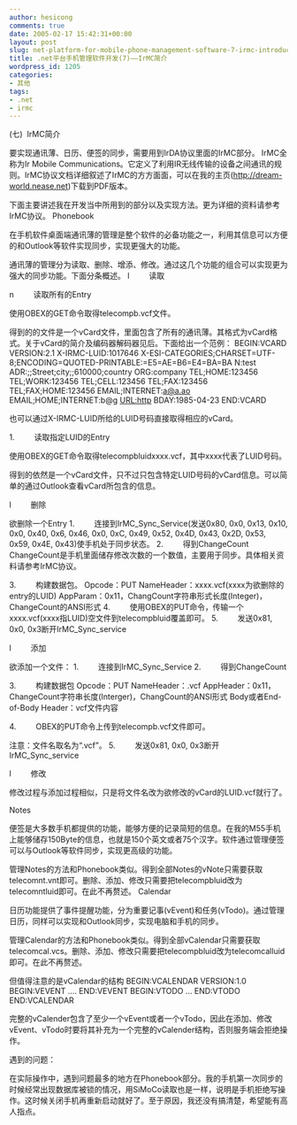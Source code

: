 ```yaml
---
author: hesicong
comments: true
date: 2005-02-17 15:42:31+00:00
layout: post
slug: net-platform-for-mobile-phone-management-software-7-irmc-introduction
title: .net平台手机管理软件开发(7)——IrMC简介
wordpress_id: 1205
categories:
- 其他
tags:
- .net
- irmc
---
```


(七)  IrMC简介

要实现通讯薄、日历、便签的同步，需要用到IrDA协议里面的IrMC部分。
IrMC全称为Ir Mobile Communications。它定义了利用IR无线传输的设备之间通讯的规则。IrMC协议文档详细叙述了IrMC的方方面面，可以在我的主页(http://dream-world.nease.net)下载到PDF版本。

下面主要讲述我在开发当中所用到的部分以及实现方法。更为详细的资料请参考IrMC协议。
Phonebook

在手机软件桌面端通讯薄的管理是整个软件的必备功能之一，利用其信息可以方便的和Outlook等软件实现同步，实现更强大的功能。

通讯薄的管理分为读取、删除、增添、修改。通过这几个功能的组合可以实现更为强大的同步功能。下面分条概述。
l         读取

n         读取所有的Entry

使用OBEX的GET命令取得telecompb.vcf文件。

得到的的文件是一个vCard文件，里面包含了所有的通讯薄。其格式为vCard格式。关于vCard的简介及编码器解码器见后。下面给出一个范例：
BEGIN:VCARD
VERSION:2.1
X-IRMC-LUID:1017646
X-ESI-CATEGORIES;CHARSET=UTF-8;ENCODING=QUOTED-PRINTABLE:=E5=AE=B6=E4=BA=BA
N:test
ADR:;;Street;city;;610000;country
ORG:company
TEL;HOME:123456
TEL;WORK:123456
TEL;CELL:123456
TEL;FAX:123456
TEL;FAX;HOME:123456
EMAIL;INTERNET:a@a.ao
EMAIL;HOME;INTERNET:b@g
[URL:http](http://blog.csdn.net/hesicong/admin/http)
BDAY:1985-04-23
END:VCARD

也可以通过X-IRMC-LUID所给的LUID号码直接取得相应的vCard。

1.         读取指定LUID的Entry

使用OBEX的GET命令取得telecompbluidxxxx.vcf，其中xxxx代表了LUID号码。

得到的依然是一个vCard文件，只不过只包含特定LUID号码的vCard信息。可以简单的通过Outlook查看vCard所包含的信息。

l         删除

欲删除一个Entry
1.         连接到IrMC_Sync_Service(发送0x80, 0x0, 0x13, 0x10, 0x0, 0x40, 0x6, 0x46, 0x0, 0xC, 0x49, 0x52, 0x4D, 0x43, 0x2D, 0x53, 0x59, 0x4E, 0x43)使手机处于同步状态。
2.         得到ChangeCount
ChangeCount是手机里面储存修改次数的一个数值，主要用于同步。具体相关资料请参考IrMC协议。

3.         构建数据包。
Opcode：PUT
NameHeader：xxxx.vcf(xxxx为欲删除的entry的LUID)
AppParam：0x11，ChangCount字符串形式长度(Integer)，ChangeCount的ANSI形式
4.         使用OBEX的PUT命令，传输一个xxxx.vcf(xxxx指LUID)空文件到telecompbluid覆盖即可。
5.         发送0x81, 0x0, 0x3断开IrMC_Sync_service

l         添加

欲添加一个文件：
1.         连接到IrMC_Sync_Service
2.         得到ChangeCount

3.         构建数据包
Opcode：PUT
NameHeader：.vcf
AppHeader：0x11，ChangeCount字符串长度(Interger)，ChangCount的ANSI形式
Body或者End-of-Body Header：vcf文件内容

4.         OBEX的PUT命令上传到telecompb.vcf文件即可。

注意：文件名取名为“.vcf”。
5.         发送0x81, 0x0, 0x3断开IrMC_Sync_service

l         修改

修改过程与添加过程相似，只是将文件名改为欲修改的vCard的LUID.vcf就行了。

Notes

便签是大多数手机都提供的功能，能够方便的记录简短的信息。在我的M55手机上能够储存150Byte的信息，也就是150个英文或者75个汉字。软件通过管理便签可以与Outlook等软件同步，实现更高级的功能。

管理Notes的方法和Phonebook类似。得到全部Notes的vNote只需要获取telecomnt.vnt即可。删除、添加、修改只需要把telecompbluid改为telecomntluid即可。在此不再赘述。
Calendar

日历功能提供了事件提醒功能，分为重要记事(vEvent)和任务(vTodo)。通过管理日历，同样可以实现和Outlook同步，实现电脑和手机的同步。

管理Calendar的方法和Phonebook类似。得到全部vCalendar只需要获取telecomcal.vcs。删除、添加、修改只需要把telecompbluid改为telecomcalluid即可。在此不再赘述。

但值得注意的是vCalendar的结构
BEGIN:VCALENDAR
VERSION:1.0
BEGIN:VEVENT
….
END:VEVENT
BEGIN:VTODO
…
END:VTODO
END:VCALENDAR

完整的vCalender包含了至少一个vEvent或者一个vTodo，因此在添加、修改vEvent、vTodo时要将其补充为一个完整的vCalender结构，否则服务端会拒绝操作。


遇到的问题：

在实际操作中，遇到问题最多的地方在Phonebook部分。我的手机第一次同步的时候经常出现数据库被锁的情况，用SiMoCo读取也是一样，说明是手机拒绝写操作。这时候关闭手机再重新启动就好了。至于原因，我还没有搞清楚，希望能有高人指点。

